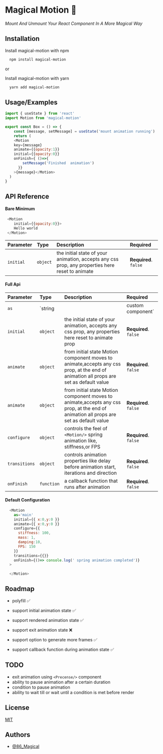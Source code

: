 
# Magical Motion 👟

*Mount And Unmount Your React Component In A More Magical Way*


## Installation

Install magical-motion with npm 

```bash
  npm install magical-motion
```
or

Install magical-motion with yarn 

```bash
  yarn add magical-motion
```
    
## Usage/Examples

```javascript
import { useState } from 'react'
import Motion from 'magical-motion'

export const Box = () => {
    const [message, setMessage] = useState('mount animation running')
    return (
    <Motion
    key={message}
    animate={{opacity:1}}
    initial={{opacity:0}}
    onFinish={ ()=>{
        setMessage('Finished  animation')
      }}
    >{message}</Motion>
  )
}
```


## API Reference

#### Bare Minimum

```javascript
 <Motion 
    initial={{opacity:0}}>
    Hello world
 </Motion>
```

| Parameter | Type     | Description                | Required               |
| :-------- | :------- | :------------------------- |:------------------------- |
| `initial` | `object` | the initial state of your animation, accepts any css prop, any properties here reset to animate | **Required**. `false`     |

#### Full Api

| Parameter   | Type     | Description                | Required               |
| :--------   | :------- | :------------------------- |:------------------------- |
| `as`   | `string || custom component` | allows to render `<Motion/>` component as any html element or a custom react element                                  |  **Required**. `false`    |
| `initial`   | `object` | the initial state of your animation, accepts any css prop, any properties here reset to animate prop                                  |  **Required**. `false`    |
| `animate`   | `object` | from initial state Motion component moves to animate,accepts any css prop, at the end of animation all props are set as default value | **Required**. `false`     |
| `animate`   | `object` | from initial state Motion component moves to animate,accepts any css prop, at the end of animation all props are set as default value | **Required**. `false`     |
| `configure` | `object` | controls the feel of `<Motion/>` spring animation like, stiffness,or FPS                                                              | **Required**. `false`     |
| `transitions` | `object` | controls animation properties like delay before animation start, iterations and direction                                           | **Required**. `false`     |
| `onFinish` | `function` | a callback function that runs after animation                                           | **Required**. `false`     |

#### Default Configuration

```javascript
  <Motion
    as='main'
    initial={{ x:0,y:0 }}
    animate={{ x:0,y:0 }}
    configure={{
      stiffness: 100,
      mass: 1,
      damping:10,
      FPS: 150
    }}
    transitions={{}}
    onFinish={()=> console.log(' spring animation completed')}
  >
    
  </Motion>
```


## Roadmap

- polyfill ✅

- support initial animation state ✅
- support rendered animation state ✅
- support exit animation state ❌
- support option to generate more frames ✅
- support callback function during animation state ✅


## TODO
- exit animation using `<Precense/>` component
- ability to pause animation after a certain duration
- condition to pause animation
- ability to wait till or wait until a condition is met before render
## License

[MIT](https://choosealicense.com/licenses/mit/)


## Authors

- [@86_Magical](https://www.github.com/86Magical)

